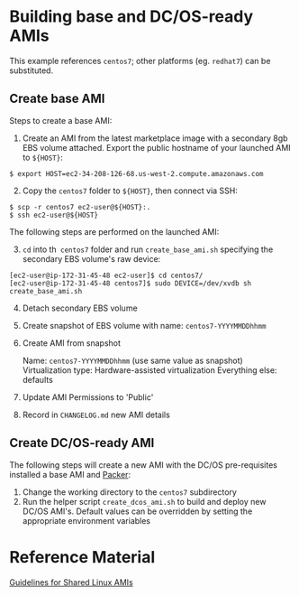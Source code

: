 # Building base and DC/OS-ready AMIs

This example references `centos7`; other platforms (eg. `redhat7`) can be substituted.

## Create base AMI

Steps to create a base AMI:

1. Create an AMI from the latest marketplace image with a secondary 8gb EBS volume attached. Export the public hostname of your launched AMI to `${HOST}`:
```
$ export HOST=ec2-34-208-126-68.us-west-2.compute.amazonaws.com
```

2. Copy the `centos7` folder to `${HOST}`, then connect via SSH:
```
$ scp -r centos7 ec2-user@${HOST}:.
$ ssh ec2-user@${HOST}
```

The following steps are performed on the launched AMI:

3. `cd` into th` centos7` folder and run `create_base_ami.sh` specifying the secondary EBS volume's raw device:
```
[ec2-user@ip-172-31-45-48 ec2-user]$ cd centos7/
[ec2-user@ip-172-31-45-48 centos7]$ sudo DEVICE=/dev/xvdb sh create_base_ami.sh
```

4. Detach secondary EBS volume
5. Create snapshot of EBS volume with name: `centos7-YYYYMMDDhhmm`
6. Create AMI from snapshot

   Name: `centos7-YYYYMMDDhhmm` (use same value as snapshot)
   Virtualization type: Hardware-assisted virtualization
   Everything else: defaults
7. Update AMI Permissions to 'Public'
8. Record in `CHANGELOG.md` new AMI details

## Create DC/OS-ready AMI

The following steps will create a new AMI with the DC/OS pre-requisites installed a base AMI and [Packer](https://www.packer.io/):

1. Change the working directory to the `centos7` subdirectory
2. Run the helper script `create_dcos_ami.sh` to build and deploy new DC/OS AMI's. Default values can be overridden by setting the appropriate environment variables

# Reference Material

[Guidelines for Shared Linux AMIs](https://docs.aws.amazon.com/AWSEC2/latest/UserGuide/building-shared-amis.html)

